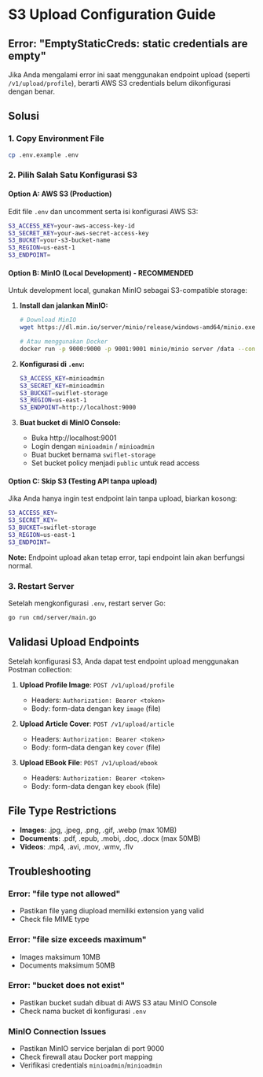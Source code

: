 # S3 Upload Configuration Guide

## Error: "EmptyStaticCreds: static credentials are empty"

Jika Anda mengalami error ini saat menggunakan endpoint upload (seperti `/v1/upload/profile`), berarti AWS S3 credentials belum dikonfigurasi dengan benar.

## Solusi

### 1. Copy Environment File

```bash
cp .env.example .env
```

### 2. Pilih Salah Satu Konfigurasi S3

#### Option A: AWS S3 (Production)

Edit file `.env` dan uncomment serta isi konfigurasi AWS S3:

```bash
S3_ACCESS_KEY=your-aws-access-key-id
S3_SECRET_KEY=your-aws-secret-access-key
S3_BUCKET=your-s3-bucket-name
S3_REGION=us-east-1
S3_ENDPOINT=
```

#### Option B: MinIO (Local Development) - RECOMMENDED

Untuk development local, gunakan MinIO sebagai S3-compatible storage:

1. **Install dan jalankan MinIO:**

   ```bash
   # Download MinIO
   wget https://dl.min.io/server/minio/release/windows-amd64/minio.exe

   # Atau menggunakan Docker
   docker run -p 9000:9000 -p 9001:9001 minio/minio server /data --console-address ":9001"
   ```

2. **Konfigurasi di `.env`:**

   ```bash
   S3_ACCESS_KEY=minioadmin
   S3_SECRET_KEY=minioadmin
   S3_BUCKET=swiflet-storage
   S3_REGION=us-east-1
   S3_ENDPOINT=http://localhost:9000
   ```

3. **Buat bucket di MinIO Console:**
   - Buka http://localhost:9001
   - Login dengan `minioadmin` / `minioadmin`
   - Buat bucket bernama `swiflet-storage`
   - Set bucket policy menjadi `public` untuk read access

#### Option C: Skip S3 (Testing API tanpa upload)

Jika Anda hanya ingin test endpoint lain tanpa upload, biarkan kosong:

```bash
S3_ACCESS_KEY=
S3_SECRET_KEY=
S3_BUCKET=swiflet-storage
S3_REGION=us-east-1
S3_ENDPOINT=
```

**Note:** Endpoint upload akan tetap error, tapi endpoint lain akan berfungsi normal.

### 3. Restart Server

Setelah mengkonfigurasi `.env`, restart server Go:

```bash
go run cmd/server/main.go
```

## Validasi Upload Endpoints

Setelah konfigurasi S3, Anda dapat test endpoint upload menggunakan Postman collection:

1. **Upload Profile Image**: `POST /v1/upload/profile`

   - Headers: `Authorization: Bearer <token>`
   - Body: form-data dengan key `image` (file)

2. **Upload Article Cover**: `POST /v1/upload/article`

   - Headers: `Authorization: Bearer <token>`
   - Body: form-data dengan key `cover` (file)

3. **Upload EBook File**: `POST /v1/upload/ebook`
   - Headers: `Authorization: Bearer <token>`
   - Body: form-data dengan key `ebook` (file)

## File Type Restrictions

- **Images**: .jpg, .jpeg, .png, .gif, .webp (max 10MB)
- **Documents**: .pdf, .epub, .mobi, .doc, .docx (max 50MB)
- **Videos**: .mp4, .avi, .mov, .wmv, .flv

## Troubleshooting

### Error: "file type not allowed"

- Pastikan file yang diupload memiliki extension yang valid
- Check file MIME type

### Error: "file size exceeds maximum"

- Images maksimum 10MB
- Documents maksimum 50MB

### Error: "bucket does not exist"

- Pastikan bucket sudah dibuat di AWS S3 atau MinIO Console
- Check nama bucket di konfigurasi `.env`

### MinIO Connection Issues

- Pastikan MinIO service berjalan di port 9000
- Check firewall atau Docker port mapping
- Verifikasi credentials `minioadmin`/`minioadmin`
